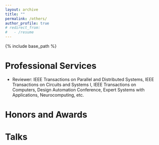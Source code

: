 ```yaml
---
layout: archive
title: ""
permalink: /others/
author_profile: true
# redirect_from:
#   - /resume
---
```


{% include base_path %}
  
Professional Services
======
* Reviewer: IEEE Transactions on Parallel and Distributed Systems, IEEE Transactions on Circuits and Systems I, IEEE Transactions on Computers, Design Automation Conference, Expert Systems with Applications, Neurocomputing, etc.

Honors and Awards
======


Talks
======
  <!-- <ul>{% for post in site.talks %}
    {% include archive-single-talk-cv.html %}
  {% endfor %}</ul> -->